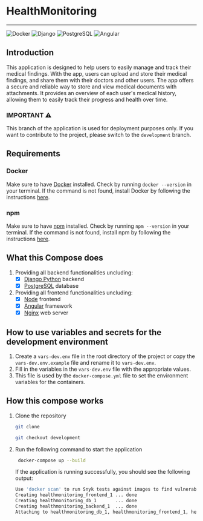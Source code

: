# HealthMonitoring
---
![Docker](https://img.shields.io/badge/Docker-2496ED?style=for-the-badge&logo=docker&logoColor=white)
![Django](https://img.shields.io/badge/Django-092E20?style=for-the-badge&logo=django&logoColor=white)
![PostgreSQL](https://img.shields.io/badge/PostgreSQL-316192?style=for-the-badge&logo=postgresql&logoColor=white)
![Angular](https://img.shields.io/badge/Angular-DD0031?style=for-the-badge&logo=angular&logoColor=white)

## Introduction
This application is designed to help users to easily manage and track their medical findings. With the app, users can upload and store their medical findings, and share them with their doctors and other users. The app offers a secure and reliable way to store and view medical documents with attachments. It provides an overview of each user's medical history, allowing them to easily track their progress and health over time.

### IMPORTANT :warning:
This branch of the application is used for deployment purposes only. If you want to contribute to the project, please switch to the `development` branch.



## Requirements

### Docker
Make sure to have [Docker](https://www.docker.com/) installed.
Check by running `docker --version` in your terminal. If the command is not found, install Docker by following the instructions [here](https://docs.docker.com/get-docker/).

### npm
Make sure to have [npm](https://www.npmjs.com/) installed.
Check by running `npm --version` in your terminal. If the command is not found, install npm by following the instructions [here](https://docs.npmjs.com/downloading-and-installing-node-js-and-npm).

## What this Compose does
1. Providing all backend functionalities uncluding:
   - [x] [Django Python](https://www.djangoproject.com/) backend
   - [x] [PostgreSQL](https://www.postgresql.org/) database

2. Providing all frontend functionalities uncluding:
   - [x] [Node](https://nodejs.org/en/) frontend
   - [x] [Angular](https://reactjs.org/) framework
   - [x] [Nginx](https://www.nginx.com/) web server

## How to use variables and secrets for the development environment
1. Create a `vars-dev.env` file in the root directory of the project or copy the `vars-dev.env.example` file and rename it to `vars-dev.env`.
2. Fill in the variables in the `vars-dev.env` file with the appropriate values.
3. This file is used by the `docker-compose.yml` file to set the environment variables for the containers.

## How this compose works
1. Clone the repository
   ```bash
   git clone
    ```

   ```bash
   git checkout development
   ```
2. Run the following command to start the application
   ```bash
    docker-compose up --build
    ```
    If the application is running successfully, you should see the following output:
    ```bash
    Use 'docker scan' to run Snyk tests against images to find vulnerabilities and learn how to fix them
    Creating healthmonitoring_frontend_1 ... done
    Creating healthmonitoring_db_1       ... done
    Creating healthmonitoring_backend_1  ... done
    Attaching to healthmonitoring_db_1, healthmonitoring_frontend_1, healthmonitoring_backend_1
    ```
